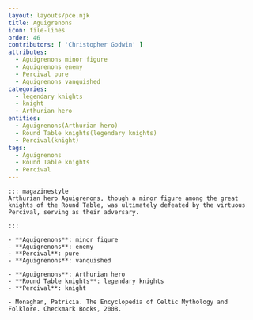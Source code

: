 ```yaml
---
layout: layouts/pce.njk
title: Aguigrenons
icon: file-lines
order: 46
contributors: [ 'Christopher Godwin' ]
attributes:
  - Aguigrenons minor figure
  - Aguigrenons enemy
  - Percival pure
  - Aguigrenons vanquished
categories:
  - legendary knights
  - knight
  - Arthurian hero
entities:
  - Aguigrenons(Arthurian hero)
  - Round Table knights(legendary knights)
  - Percival(knight)
tags:
  - Aguigrenons
  - Round Table knights
  - Percival
---
```

``` tab [group1:Info]
::: magazinestyle
Arthurian hero Aguigrenons, though a minor figure among the great knights of the Round Table, was ultimately defeated by the virtuous Percival, serving as their adversary.

:::
```
``` tab [group1:Attributes]
- **Aguigrenons**: minor figure
- **Aguigrenons**: enemy
- **Percival**: pure
- **Aguigrenons**: vanquished
```
``` tab [group1:Entities]
- **Aguigrenons**: Arthurian hero
- **Round Table knights**: legendary knights
- **Percival**: knight
```
``` tab [group1:Sources]
- Monaghan, Patricia. The Encyclopedia of Celtic Mythology and Folklore. Checkmark Books, 2008.
```

